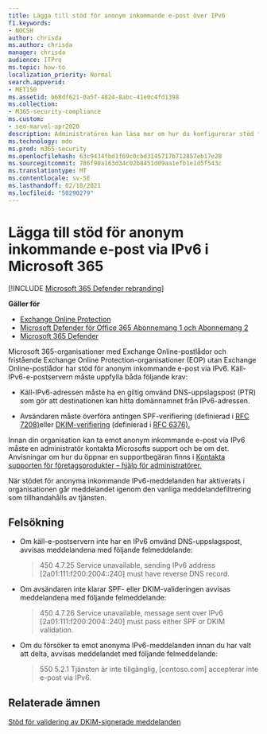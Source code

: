 ```yaml
---
title: Lägga till stöd för anonym inkommande e-post över IPv6
f1.keywords:
- NOCSH
author: chrisda
ms.author: chrisda
manager: chrisda
audience: ITPro
ms.topic: how-to
localization_priority: Normal
search.appverid:
- MET150
ms.assetid: b68df621-0a5f-4824-8abc-41e0c4fd1398
ms.collection:
- M365-security-compliance
ms.custom:
- seo-marvel-apr2020
description: Administratören kan läsa mer om hur du konfigurerar stöd för anonym inkommande e-post från IPv6-källor i Exchange Online och Exchange Online Protection.
ms.technology: mdo
ms.prod: m365-security
ms.openlocfilehash: 63c9434fbd1f69c0cbd3145717b712857eb17e28
ms.sourcegitcommit: 786f90a163d34c02b8451d09aa1efb1e1d5f543c
ms.translationtype: MT
ms.contentlocale: sv-SE
ms.lasthandoff: 02/18/2021
ms.locfileid: "50290279"
---
```

# <a name="add-support-for-anonymous-inbound-email-over-ipv6-in-microsoft-365"></a>Lägga till stöd för anonym inkommande e-post via IPv6 i Microsoft 365

[!INCLUDE [Microsoft 365 Defender rebranding](../includes/microsoft-defender-for-office.md)]

**Gäller för**
- [Exchange Online Protection](exchange-online-protection-overview.md)
- [Microsoft Defender för Office 365 Abonnemang 1 och Abonnemang 2](office-365-atp.md)
- [Microsoft 365 Defender](../mtp/microsoft-threat-protection.md)

Microsoft 365-organisationer med Exchange Online-postlådor och fristående Exchange Online Protection-organisationer (EOP) utan Exchange Online-postlådor har stöd för anonym inkommande e-post via IPv6. Käll-IPv6-e-postservern måste uppfylla båda följande krav:

- Käll-IPv6-adressen måste ha en giltig omvänd DNS-uppslagspost (PTR) som gör att destinationen kan hitta domännamnet från IPv6-adressen.

- Avsändaren måste överföra antingen SPF-verifiering (definierad i [RFC 7208)](https://tools.ietf.org/html/rfc7208)eller [DKIM-verifiering](http://dkim.org/) (definierad i [RFC 6376).](https://www.rfc-editor.org/rfc/rfc6376.txt)

Innan din organisation kan ta emot anonym inkommande e-post via IPv6 måste en administratör kontakta Microsofts support och be om det. Anvisningar om hur du öppnar en supportbegäran finns i [Kontakta supporten för företagsprodukter – hjälp för administratörer.](../../admin/contact-support-for-business-products.md)

När stödet för anonyma inkommande IPv6-meddelanden har aktiverats i organisationen går meddelandet igenom den vanliga meddelandefiltrering som tillhandahålls av tjänsten.

## <a name="troubleshooting"></a>Felsökning

- Om käll-e-postservern inte har en IPv6 omvänd DNS-uppslagspost, avvisas meddelandena med följande felmeddelande:

  > 450 4.7.25 Service unavailable, sending IPv6 address [2a01:111:f200:2004::240] must have reverse DNS record.

- Om avsändaren inte klarar SPF- eller DKIM-valideringen avvisas meddelandena med följande felmeddelande:

  > 450 4.7.26 Service unavailable, message sent over IPv6 [2a01:111:f200:2004::240] must pass either SPF or DKIM validation.

- Om du försöker ta emot anonyma IPv6-meddelanden innan du har valt att delta, avvisas meddelandet med följande felmeddelande:

  > 550 5.2.1 Tjänsten är inte tillgänglig, [contoso.com] accepterar inte e-post via IPv6.

## <a name="related-topics"></a>Relaterade ämnen

[Stöd för validering av DKIM-signerade meddelanden](support-for-validation-of-dkim-signed-messages.md)
